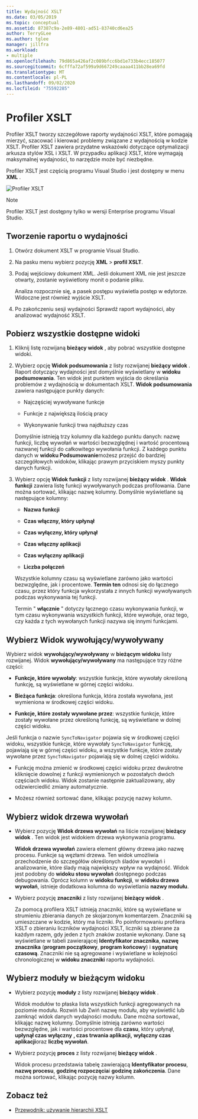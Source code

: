```yaml
---
title: Wydajność XSLT
ms.date: 03/05/2019
ms.topic: conceptual
ms.assetid: 87387c9a-2e89-4801-ad51-83740cd6ea25
author: TerryGLee
ms.author: tglee
manager: jillfra
ms.workload:
- multiple
ms.openlocfilehash: 79d865a426af2c089bfcc6bd1e733b4ecc185077
ms.sourcegitcommit: 6cfffa72af599a9d667249caaaa411bb28ea69fd
ms.translationtype: MT
ms.contentlocale: pl-PL
ms.lasthandoff: 09/02/2020
ms.locfileid: "75592285"
---
```

# <a name="the-xslt-profiler"></a>Profiler XSLT

Profiler XSLT tworzy szczegółowe raporty wydajności XSLT, które pomagają mierzyć, szacować i kierować problemy związane z wydajnością w kodzie XSLT. Profiler XSLT zawiera przydatne wskazówki dotyczące optymalizacji arkusza stylów XSL i XSLT. W przypadku aplikacji XSLT, które wymagają maksymalnej wydajności, to narzędzie może być niezbędne.

Profiler XSLT jest częścią programu Visual Studio i jest dostępny w menu **XML** .

![Profiler XSLT](../xml-tools/media/profile-xslt-menu.png)

> [!NOTE]
> Profiler XSLT jest dostępny tylko w wersji Enterprise programu Visual Studio.

## <a name="create-a-performance-report"></a>Tworzenie raportu o wydajności

1. Otwórz dokument XSLT w programie Visual Studio.

2. Na pasku menu wybierz pozycję **XML**  >  **profil XSLT**.

3. Podaj wejściowy dokument XML. Jeśli dokument XML nie jest jeszcze otwarty, zostanie wyświetlony monit o podanie pliku.

   Analiza rozpocznie się, a pasek postępu wyświetla postęp w edytorze. Widoczne jest również wyjście XSLT.

4. Po zakończeniu sesji wydajności Sprawdź raport wydajności, aby analizować wydajność XSLT.

## <a name="get-all-available-views"></a>Pobierz wszystkie dostępne widoki

1. Kliknij listę rozwijaną **bieżący widok** , aby pobrać wszystkie dostępne widoki.

2. Wybierz opcję **Widok podsumowania** z listy rozwijanej **bieżący widok** . Raport dotyczący wydajności jest domyślnie wyświetlany w **widoku podsumowania**. Ten widok jest punktem wyjścia do określania problemów z wydajnością w dokumentach XSLT. **Widok podsumowania** zawiera następujące punkty danych:

   - Najczęściej wywoływane funkcje

   - Funkcje z największą ilością pracy

   - Wykonywanie funkcji trwa najdłuższy czas

   Domyślnie istnieją trzy kolumny dla każdego punktu danych: nazwę funkcji, liczbę wywołań w wartości bezwzględnej i wartość procentową nazwanej funkcji do całkowitego wywołania funkcji. Z każdego punktu danych w **widoku Podsumowanie**możesz przejść do bardziej szczegółowych widoków, klikając prawym przyciskiem myszy punkty danych funkcji.

3. Wybierz opcję **Widok funkcji** z listy rozwijanej **bieżący widok** . **Widok funkcji** zawiera listę funkcji wywoływanych podczas profilowania. Dane można sortować, klikając nazwę kolumny. Domyślnie wyświetlane są następujące kolumny:

    - **Nazwa funkcji**

    - **Czas włączny, który upłynął**

    - **Czas wyłączny, który upłynął**

    - **Czas włączny aplikacji**

    - **Czas wyłączny aplikacji**

    - **Liczba połączeń**

   Wszystkie kolumny czasu są wyświetlane zarówno jako wartości bezwzględne, jak i procentowe. **Termin ten** odnosi się do łącznego czasu, przez który funkcja wykorzystała z innych funkcji wywoływanych podczas wykonywania tej funkcji.

   Termin " **włącznie** " dotyczy łącznego czasu wykonywania funkcji, w tym czasu wykonywania wszystkich funkcji, które wywołuje, oraz tego, czy każda z tych wywołanych funkcji nazywa się innymi funkcjami.

## <a name="select-callercallee-view"></a>Wybierz Widok wywołujący/wywoływany

Wybierz widok **wywołujący/wywoływany** w **bieżącym widoku** listy rozwijanej. Widok **wywołujący/wywoływany** ma następujące trzy różne części:

- **Funkcje, które wywołały**: wszystkie funkcje, które wywołały określoną funkcję, są wyświetlane w górnej części widoku.

- **Bieżąca funkcja**: określona funkcja, która została wywołana, jest wymieniona w środkowej części widoku.

- **Funkcje, które zostały wywołane przez**: wszystkie funkcje, które zostały wywołane przez określoną funkcję, są wyświetlane w dolnej części widoku.

Jeśli funkcja o nazwie `SyncToNavigator` pojawia się w środkowej części widoku, wszystkie funkcje, które wywołały `SyncToNavigator` funkcję, pojawiają się w górnej części widoku, a wszystkie funkcje, które zostały wywołane przez `SyncToNavigator` pojawiają się w dolnej części widoku.

- Funkcję można zmienić w środkowej części widoku przez dwukrotne kliknięcie dowolnej z funkcji wymienionych w pozostałych dwóch częściach widoku. Widok zostanie następnie zaktualizowany, aby odzwierciedlić zmiany automatycznie.

- Możesz również sortować dane, klikając pozycję nazwy kolumn.

## <a name="select-call-tree-view"></a>Wybierz widok drzewa wywołań

- Wybierz pozycję **Widok drzewa wywołań** na liście rozwijanej **bieżący widok** . Ten widok jest widokiem drzewa wykonywania programu.

   **Widok drzewa wywołań** zawiera element główny drzewa jako nazwę procesu. Funkcje są węzłami drzewa. Ten widok umożliwia przechodzenie do szczegółów określonych śladów wywołań i analizowanie, które ślady mają największy wpływ na wydajność. Widok jest podobny do **widoku stosu wywołań** dostępnego podczas debugowania. Oprócz kolumn w **widoku funkcji**, w **widoku drzewa wywołań**, istnieje dodatkowa kolumna do wyświetlania **nazwy modułu**.

- Wybierz pozycję **znaczniki** z listy rozwijanej **bieżący widok** .

   Za pomocą profilera XSLT istnieją znaczniki, które są wyświetlane w strumieniu zbierania danych ze skojarzonym komentarzem. Znaczniki są umieszczane w kodzie, który ma liczniki. Po poinformowaniu profilera XSLT o zbieraniu liczników wydajności XSLT, liczniki są zbierane za każdym razem, gdy jeden z tych znaków zostanie wykonany. Dane są wyświetlane w tabeli zawierającej **Identyfikator znacznika**, **nazwę znacznika** (**program początkowy**, **program końcowy**) i **sygnaturę czasową**. Znaczniki nie są agregowane i wyświetlane w kolejności chronologicznej w **widoku znaczniki** raportu wydajności.

## <a name="select-modules-in-the-current-view"></a>Wybierz moduły w bieżącym widoku

- Wybierz pozycję **moduły** z listy rozwijanej **bieżący widok** .

   Widok modułów to płaska lista wszystkich funkcji agregowanych na poziomie modułu. Rozwiń lub Zwiń nazwę modułu, aby wyświetlić lub zamknąć widok danych wydajności modułu. Dane można sortować, klikając nazwę kolumny. Domyślnie istnieją zarówno wartości bezwzględne, jak i wartości procentowe dla **czasu**, który upłynął, **upłynął czas wyłączny** **, czas trwania aplikacji,** **wyłączny czas aplikacji**oraz **liczbę wywołań**.

- Wybierz pozycję **proces** z listy rozwijanej **bieżący widok** .

   Widok procesu przedstawia tabelę zawierającą **Identyfikator procesu**, **nazwę procesu**, **godzinę rozpoczęcia**i **godzinę zakończenia**. Dane można sortować, klikając pozycję nazwy kolumn.

## <a name="see-also"></a>Zobacz też

- [Przewodnik: używanie hierarchii XSLT](../xml-tools/walkthrough-using-xslt-hierarchy.md)
